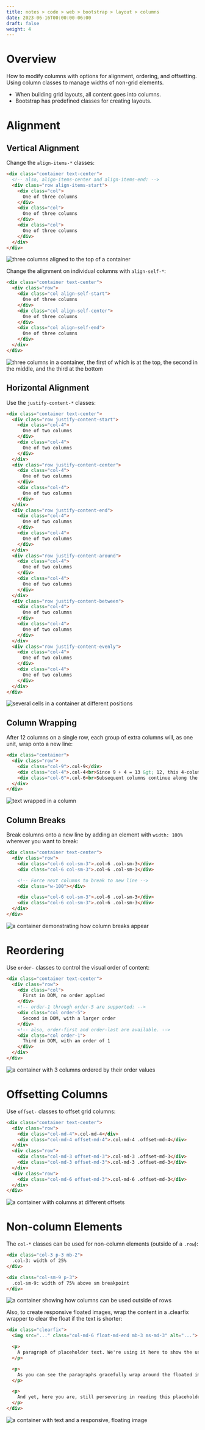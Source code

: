 ```yaml
---
title: notes > code > web > bootstrap > layout > columns
date: 2023-06-16T00:00:00-06:00
draft: false
weight: 4
---
```


# Overview
How to modify columns with options for alignment, ordering, and offsetting.  Using column classes to manage widths of non-grid elements.
- When building grid layouts, all content goes into columns.
- Bootstrap has predefined classes for creating layouts.

# Alignment
## Vertical Alignment
Change the `align-items-*` classes:
```html
<div class="container text-center">
  <!-- also, align-items-center and align-items-end: -->
  <div class="row align-items-start">
    <div class="col">
      One of three columns
    </div>
    <div class="col">
      One of three columns
    </div>
    <div class="col">
      One of three columns
    </div>
  </div>
</div>
```  
![three columns aligned to the top of a container](vertical-alignment.png)

Change the alignment on individual columns with `align-self-*`:
```html
<div class="container text-center">
  <div class="row">
    <div class="col align-self-start">
      One of three columns
    </div>
    <div class="col align-self-center">
      One of three columns
    </div>
    <div class="col align-self-end">
      One of three columns
    </div>
  </div>
</div>
```  
![three columns in a container, the first of which is at the top, the second in the middle, and the third at the bottom](vertical-alignment-2.png)

## Horizontal Alignment
Use the `justify-content-*` classes:
```html
<div class="container text-center">
  <div class="row justify-content-start">
    <div class="col-4">
      One of two columns
    </div>
    <div class="col-4">
      One of two columns
    </div>
  </div>
  <div class="row justify-content-center">
    <div class="col-4">
      One of two columns
    </div>
    <div class="col-4">
      One of two columns
    </div>
  </div>
  <div class="row justify-content-end">
    <div class="col-4">
      One of two columns
    </div>
    <div class="col-4">
      One of two columns
    </div>
  </div>
  <div class="row justify-content-around">
    <div class="col-4">
      One of two columns
    </div>
    <div class="col-4">
      One of two columns
    </div>
  </div>
  <div class="row justify-content-between">
    <div class="col-4">
      One of two columns
    </div>
    <div class="col-4">
      One of two columns
    </div>
  </div>
  <div class="row justify-content-evenly">
    <div class="col-4">
      One of two columns
    </div>
    <div class="col-4">
      One of two columns
    </div>
  </div>
</div>
```  
![several cells in a container at different positions](horizontal-alignment.png)

## Column Wrapping
After 12 columns on a single row, each group of extra columns will, as one unit, wrap onto a new line:
```html
<div class="container">
  <div class="row">
    <div class="col-9">.col-9</div>
    <div class="col-4">.col-4<br>Since 9 + 4 = 13 &gt; 12, this 4-column-wide div gets wrapped onto a new line as one contiguous unit.</div>
    <div class="col-6">.col-6<br>Subsequent columns continue along the new line.</div>
  </div>
</div>
```  

![text wrapped in a column](column-wrapping.png)

## Column Breaks
Break columns onto a new line by adding an element with `width: 100%` wherever you want to break:
```html
<div class="container text-center">
  <div class="row">
    <div class="col-6 col-sm-3">.col-6 .col-sm-3</div>
    <div class="col-6 col-sm-3">.col-6 .col-sm-3</div>

    <!-- Force next columns to break to new line -->
    <div class="w-100"></div>

    <div class="col-6 col-sm-3">.col-6 .col-sm-3</div>
    <div class="col-6 col-sm-3">.col-6 .col-sm-3</div>
  </div>
</div>
```

![a container demonstrating how column breaks appear](column-breaks.png)

# Reordering
Use `order-` classes to control the visual order of content:
```html
<div class="container text-center">
  <div class="row">
    <div class="col">
      First in DOM, no order applied
    </div>
    <!-- order-1 through order-5 are supported: -->
    <div class="col order-5">
      Second in DOM, with a larger order
    </div>
    <!-- also, order-first and order-last are available. -->
    <div class="col order-1">
      Third in DOM, with an order of 1
    </div>
  </div>
</div>
```

![a container with 3 columns ordered by their order values](ordering.png)

# Offsetting Columns
Use `offset-` classes to offset grid columns:
```html
<div class="container text-center">
  <div class="row">
    <div class="col-md-4">.col-md-4</div>
    <div class="col-md-4 offset-md-4">.col-md-4 .offset-md-4</div>
  </div>
  <div class="row">
    <div class="col-md-3 offset-md-3">.col-md-3 .offset-md-3</div>
    <div class="col-md-3 offset-md-3">.col-md-3 .offset-md-3</div>
  </div>
  <div class="row">
    <div class="col-md-6 offset-md-3">.col-md-6 .offset-md-3</div>
  </div>
</div>
```

![a container wiith columns at different offsets](offset.png)

# Non-column Elements
The `col-*` classes can be used for non-column elements (outside of a `.row`):
```html
<div class="col-3 p-3 mb-2">
  .col-3: width of 25%
</div>

<div class="col-sm-9 p-3">
  .col-sm-9: width of 75% above sm breakpoint
</div>
```

![a container showing how columns can be used outside of rows](standalone.png)

Also, to create responsive floated images, wrap the content in a .clearfix wrapper to clear the float if the text is shorter:
```html
<div class="clearfix">
  <img src="..." class="col-md-6 float-md-end mb-3 ms-md-3" alt="...">

  <p>
    A paragraph of placeholder text. We're using it here to show the use of the clearfix class. We're adding quite a few meaningless phrases here to demonstrate how the columns interact here with the floated image.
  </p>

  <p>
    As you can see the paragraphs gracefully wrap around the floated image. Now imagine how this would look with some actual content in here, rather than just this boring placeholder text that goes on and on, but actually conveys no tangible information at. It simply takes up space and should not really be read.
  </p>

  <p>
    And yet, here you are, still persevering in reading this placeholder text, hoping for some more insights, or some hidden easter egg of content. A joke, perhaps. Unfortunately, there's none of that here.
  </p>
</div>
```

![a container with text and a responsive, floating image](clearfix.png)
